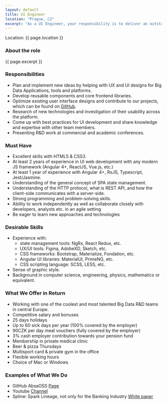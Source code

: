 ```yaml
---
layout: default
title: UI Engineer
location: "Prague, CZ"
excerpt: "As a UI Engineer, your responsibility is to deliver an outstanding user experience providing an exceptional and intuitive application design. You will work alongside experienced and junior engineers on the development of mission-critical projects and using various methods and latest technology. You will be able to make deliberate design decisions and to translate any given user-experience journey into a smooth and intuitive interaction."
---
```

Location: {{ page.location }}

### About the role
{{ page.excerpt }}

### Responsibilities
- Plan and implement new ideas by helping with UX and UI designs for Big Data Applications, tools and platforms.
- Develop reusable components and core frontend libraries.
- Optimize existing user interface designs and contribute to our projects, which can be found on [GitHub](https://github.com/AbsaOSS).
- Research of new technologies and investigation of their usability across the platform.
- Come up with best practices for UI development and share knowledge and expertise with other team members.
- Presenting R&D work at commercial and academic conferences. 

### Must Have
- Excellent skills with HTML5 & CSS3.
- At least 2 years of experience in UI web development with any modern JS framework (Angular 4+, ReactJS, Vue.js, etc.)
- At least 1 year of experience with Angular 4+, RxJS, Typescript, Jest/Jasmine.
- Understanding of the general concept of SPA state management.
- Understanding of the HTTP protocol, what is REST API, and how the client-side communicates with a server-side.
- Strong programming and problem-solving skills.
- Ability to work independently as well as collaborate closely with developers, analysts etc. in an agile setting
- Be eager to learn new approaches and technologies

### Desirable Skills
- Experience with:
    - state management tools: NgRx, React Redux, etc.
    - UX/UI tools: Figma, AdobeXD, Sketch, etc.
    - CSS frameworks: Bootstrap, Materialize, Fondation, etc.
    - Angular UI libraries: MaterialUI, PrimeNG, etc.
    - CSS scripting language: SCSS, LESS, etc.
- Sense of graphic style.
- Background in computer science, engineering, physics, mathematics or equivalent.


### What We Offer in Return
- Working with one of the coolest and most talented Big Data R&D teams in central Europe.
- Competitive salary and bonuses
- 25 days holidays
- Up to 60 sick days per year (100% covered by the employer)
- 90CZK per day meal vouchers (fully covered by the employer)
- 3% cash employer contribution towards your pension fund
- Membership in private medical clinic
- Beer & pizza Thursdays 
- Multisport card & private gym in the office
- Flexible working hours
- Choice of Mac or Windows

### Examples of What We Do
- GitHub AbsaOSS [Page](https://github.com/AbsaOSS)
- Youtube [Channel](https://www.youtube.com/playlist?list=PLZJVQ5ij3YxhecGorryvPFUoUHEBsT1gK)
- Spline: Spark Lineage, not only for the Banking Industry [White paper](https://github.com/AbsaOSS/spline/releases/download/release%2F0.2.7/Spline_paper_IEEE_2018.pdf) 
